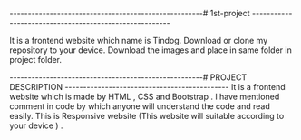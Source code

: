 -----------------------------------------------------# 1st-project -------------------------------------------------------

It is a frontend website which name is Tindog.
Download or clone my repository to your device.
Download the images and place in same folder in project folder. 


-----------------------------------------------------# PROJECT DESCRIPTION ---------------------------------------------
It is a frontend website which is made by HTML , CSS and Bootstrap .
I have  mentioned comment in code by which anyone will understand the code and read easily.
This is Responsive website (This website will suitable according to your device ) .
